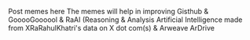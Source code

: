 Post memes here
The memes will help in improving Gisthub & GooooGoooool & RaAI (Reasoning & Analysis Artificial Intelligence made from XRaRahulKhatri's data on X dot com(s) & Arweave ArDrive
